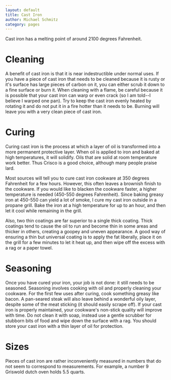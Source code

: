 ```yaml
---
layout: default
title: Cast Iron
author: Michael Schmitz
category: pages
---
```


Cast iron has a melting point of around 2100 degrees Fahrenheit.

Cleaning
========
A benefit of cast iron is that it is near indestructible under normal uses. If you have a piece of cast iron that needs to be cleaned because it is rusty or it's surface has large pieces of carbon on it, you can either scrub it down to a fine surface or burn it. When cleaning with a flame, be careful because it is possible that your cast iron can warp or even crack (so I am told--I believe I warped one pan). Try to keep the cast iron evenly heated by rotating it and do not put it in a fire hotter than it needs to be. Burning will leave you with a very clean piece of cast iron.

Curing
======
Curing cast iron is the process at which a layer of oil is transformed into a more permanent protective layer. When oil is applied to iron and baked at high temperatures, it will solidify. Oils that are solid at room temperature work better. Thus Crisco is a good choice, although many people praise lard.

Most sources will tell you to cure cast iron cookware at 350 degrees Fahrenheit for a few hours. However, this often leaves a brownish finish to the cookware. If you would like to blacken the cookware faster, a higher temperature is needed (450-550 degrees Fahrenheit). Since baking greasy iron at 450-550 can yield a lot of smoke, I cure my cast iron outside in a propane grill. Bake the iron at a high temperature for up to an hour, and then let it cool while remaining in the grill.

Also, two thin coatings are far superior to a single thick coating. Thick coatings tend to cause the oil to run and become thin in some areas and thicker in others, creating a goopey and uneven appearance. A good way of ensuring a thin but universal coating is to apply the fat liberally, place it on the grill for a few minutes to let it heat up, and then wipe off the excess with a rag or a paper towel.

Seasoning
=========
Once you have cured your iron, your job is not done: it still needs to be seasoned. Seasoning involves cooking with oil and properly cleaning your cookware. For the first few uses after curing, cook something greasy like bacon. A pan-seared steak will also leave behind a wonderful oily layer, despite some of the meat sticking (it should easily scrape off). If your cast iron is properly maintained, your cookware's non-stick quality will improve with time. Do not clean it with soap, instead use a gentle scrubber for stubborn bits of food and wipe down the surface with a rag. You should store your cast iron with a thin layer of oil for protection.

Sizes
=====
Pieces of cast iron are rather inconveniently measured in numbers that do not seem to correspond to measurements. For example, a number 9 Griswold dutch oven holds 5.5 quarts.
